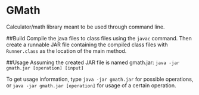 # GMath
Calculator/math library meant to be used through command line.

##Build
Compile the java files to class files using the `javac` command. Then create a runnable JAR file containing the compiled class files with `Runner.class` as the location of the main method.

##Usage
Assuming the created JAR file is named gmath.jar:
`java -jar gmath.jar [operation] [input]`

To get usage information, type
`java -jar gmath.jar`
for possible operations, or
`java -jar gmath.jar [operation]`
for usage of a certain operation.
